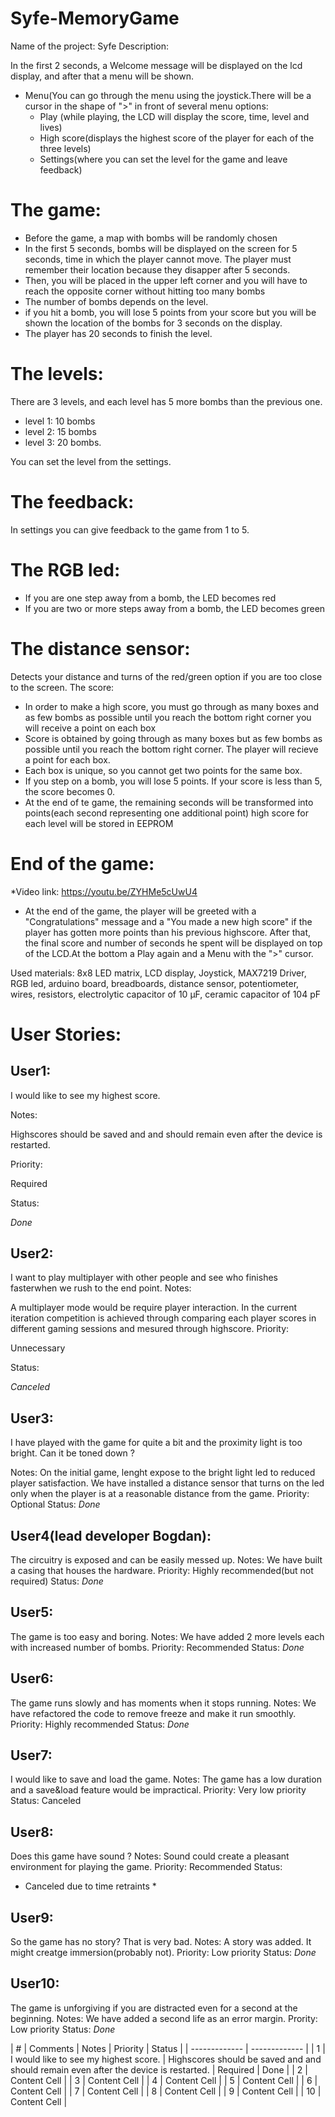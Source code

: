 # Syfe-MemoryGame
Name of the project: Syfe
Description:

In the first 2 seconds, a Welcome message will be displayed on the lcd display, and after that a menu will be shown.

 * Menu(You can go through the menu using the joystick.There will be a cursor in the shape of ">" in front of several menu options: 
   * Play (while playing, the LCD will display the score, time, level and lives)
   * High score(displays the highest score of the player for each of the three levels)
   * Settings(where you can set the level for the game and leave feedback)

# The game: #

* Before the game, a map with bombs will be randomly chosen
* In the first 5 seconds, bombs will be displayed on the screen for 5 seconds, time in which the player cannot move. The player must remember their location because they disapper after 5 seconds.
* Then, you will be placed in the upper left corner and you will have to reach the opposite corner without hitting too many bombs
* The number of bombs depends on the level.
* if you hit a bomb, you will lose 5 points from your score but you will be shown the location of the bombs for 3 seconds on the display.
* The player has 20 seconds to finish the level.
# The levels: #

There are 3 levels, and each level has 5 more bombs than the previous one.
* level 1: 10 bombs
* level 2: 15 bombs
* level 3: 20 bombs.

You can set the level from the settings.
# The feedback: #
In settings you can give feedback to the game from 1 to 5.
# The RGB led: #

* If you are one step away from a bomb, the LED becomes red
* If you are two or more steps away from a bomb, the LED becomes green
# The distance sensor: #

Detects your distance and turns of the red/green option if you are too close to the screen.
The score:

* In order to make a high score, you must go through as many boxes and as few bombs as possible until you reach the bottom right corner
you will receive a point on each box
* Score is obtained by going through as many boxes but as few bombs as possible until you reach the bottom right corner. The player will recieve a point for each box.
* Each box is unique, so you cannot get two points for the same box.
* If you step on a bomb, you will lose 5 points. If your score is less than 5, the score becomes 0.
* At the end of te game, the remaining seconds will be transformed into points(each second representing one additional point)
high score for each level will be stored in EEPROM
# End of the game: #
*Video link: https://youtu.be/ZYHMe5cUwU4
* At the end of the game, the player will be greeted with a "Congratulations" message and a "You made a new high score" if the player has gotten more points than his previous highscore. After that, the final score and number of seconds he spent will be displayed on top of the LCD.At the bottom a Play again and a Menu with the ">" cursor.

Used materials: 8x8 LED matrix, LCD display, Joystick, MAX7219 Driver, RGB led, arduino board, breadboards, distance sensor, potentiometer, wires, resistors, electrolytic capacitor of 10 μF, ceramic capacitor of 104 pF


# User Stories: #
## User1: ###
I would like to see my highest score.

Notes:

Highscores should be saved and and should remain even after the device is restarted.

Priority:

Required

Status: 

*Done*

## User2: ##
I want to play multiplayer with other people and see who finishes fasterwhen we rush to the end point.
Notes:

A multiplayer mode would be require player interaction. In the current iteration competition is achieved through comparing each player scores in different gaming sessions and mesured through highscore.
Priority:

Unnecessary

Status:

*Canceled*

## User3: ##
I have played with the game for quite a bit and the proximity light is too bright. Can it be toned down ?

Notes:
On the initial game, lenght expose to the bright light led to reduced player satisfaction.
We have installed a distance sensor that turns on the led only when the player is at a reasonable distance from the game.
Priority:
Optional
Status:
*Done*



## User4(lead developer Bogdan): ##
The circuitry is exposed and can be easily messed up.
Notes:
We have built a casing that houses the hardware.
Priority:
Highly recommended(but not required)
Status:
*Done*
## User5: ##
The game is too easy and boring.
Notes:
We have added 2  more levels each with increased number of bombs.
Priority:
Recommended
Status:
*Done*
## User6: ##
The game runs slowly and has moments when it stops running.
Notes:
We have refactored the code to remove freeze and make it run smoothly.
Priority:
Highly recommended
Status:
*Done*
## User7: ##
I would like to save and load the game.
Notes:
The game has a low duration and a save&load feature would be impractical.
Priority:
Very low priority
Status:
Canceled
## User8: ##
Does this game have sound ?
Notes:
Sound could create a pleasant environment for playing the game.
Priority:
Recommended
Status:
* Canceled due to time retraints *


## User9: ##
So the game has no story? That is very bad.
Notes:
A story was added. It might creatge immersion(probably not).
Priority:
Low priority
Status:
*Done*


## User10: ##
The game is unforgiving if you are distracted even for a second at the beginning.
Notes:
We have added a second life as an error margin.
Prority:
Low priority
Status:
*Done*


| # | Comments | Notes | Priority | Status |
| ------------- | ------------- |
| 1  | I would like to see my highest score.  | Highscores should be saved and and should remain even after the device is restarted. | Required | Done |
| 2  | Content Cell  |
| 3  | Content Cell  |
| 4  | Content Cell  |
| 5  | Content Cell  |
| 6  | Content Cell  |
| 7  | Content Cell  |
| 8  | Content Cell  |
| 9  | Content Cell  |
| 10  | Content Cell  |
